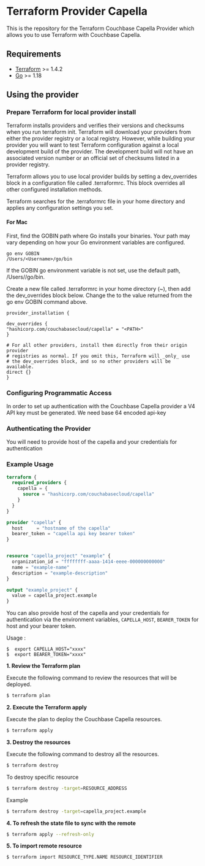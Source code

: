 # Terraform Provider Capella 

This is the repository for the Terraform Couchbase Capella Provider which allows you to use Terraform with Couchbase Capella.

## Requirements

- [Terraform](https://www.terraform.io/downloads.html) >= 1.4.2
- [Go](https://golang.org/doc/install) >= 1.18

## Using the provider

### Prepare Terraform for local provider install
Terraform installs providers and verifies their versions and checksums when you run terraform init. Terraform will download your providers from either the provider registry or a local registry. However, while building your provider you will want to test Terraform configuration against a local development build of the provider. The development build will not have an associated version number or an official set of checksums listed in a provider registry.

Terraform allows you to use local provider builds by setting a dev_overrides block in a configuration file called .terraformrc. This block overrides all other configured installation methods.

Terraform searches for the .terraformrc file in your home directory and applies any configuration settings you set. 

#### For Mac


  First, find the GOBIN path where Go installs your binaries. Your path may vary depending on how your Go environment variables are configured.

```shell
go env GOBIN
/Users/<Username>/go/bin
```

If the GOBIN go environment variable is not set, use the default path, /Users/<Username>/go/bin.

Create a new file called .terraformrc in your home directory (~), then add the dev_overrides block below. Change the <PATH> to the value returned from the go env GOBIN command above.

```shell
provider_installation {

dev_overrides {
"hashicorp.com/couchabasecloud/capella" = "<PATH>"
}

# For all other providers, install them directly from their origin provider
# registries as normal. If you omit this, Terraform will _only_ use
# the dev_overrides block, and so no other providers will be available.
direct {}
}
```

### Configuring Programmatic Access

In order to set up authentication with the Couchbase Capella provider a V4 API key must be generated. We need base 64 encoded api-key

### Authenticating the Provider
You will need to provide host of the capella and your credentials for authentication

### Example Usage

```terraform
terraform {
  required_providers {
    capella = {
      source = "hashicorp.com/couchabasecloud/capella"
    }
  }
}

provider "capella" {
  host     = "hostname of the capella"
  bearer_token = "capella api key bearer token"
}


resource "capella_project" "example" {
  organization_id = "ffffffff-aaaa-1414-eeee-000000000000"
  name = "example-name"
  description = "example-description"
}

output "example_project" {
  value = capella_project.example
}
```


You can also provide host of the capella and your credentials for authentication via the environment variables,
`CAPELLA_HOST`, `BEARER_TOKEN` for host and your bearer token.

Usage :

```shell
$  export CAPELLA_HOST="xxxx"
$  export BEARER_TOKEN="xxxx"
```

**1\. Review the Terraform plan**

Execute the following command to review the resources that will be deployed.

```bash
$ terraform plan
```

**2\. Execute the Terraform apply**

Execute the plan to deploy the Couchbase Capella resources.

```bash
$ terraform apply
```

**3\. Destroy the resources**

Execute the following command to destroy all the resources.

```bash
$ terraform destroy
```

To destroy specific resource

```bash
$ terraform destroy -target=RESOURCE_ADDRESS
```
Example

```bash
$ terraform destroy -target=capella_project.example
```

**4\. To refresh the state file to sync with the remote**

```bash
$ terraform apply --refresh-only
```

**5\. To import remote resource**

```bash
$ terraform import RESOURCE_TYPE.NAME RESOURCE_IDENTIFIER
```
